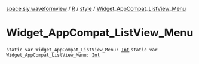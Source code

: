 [space.siy.waveformview](../../index.md) / [R](../index.md) / [style](index.md) / [Widget_AppCompat_ListView_Menu](./-widget_-app-compat_-list-view_-menu.md)

# Widget_AppCompat_ListView_Menu

`static var Widget_AppCompat_ListView_Menu: `[`Int`](https://kotlinlang.org/api/latest/jvm/stdlib/kotlin/-int/index.html)
`static var Widget_AppCompat_ListView_Menu: `[`Int`](https://kotlinlang.org/api/latest/jvm/stdlib/kotlin/-int/index.html)
